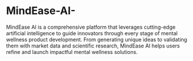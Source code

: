 # MindEase-AI-
MindEase AI is a comprehensive platform that leverages cutting-edge artificial intelligence to guide innovators through every stage of mental wellness product development. From generating unique ideas to validating them with market data and scientific research, MindEase AI helps users refine and launch impactful mental wellness solutions.
